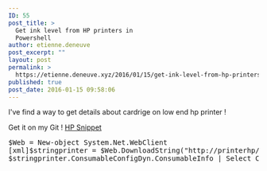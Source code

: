 ```yaml
---
ID: 55
post_title: >
  Get ink level from HP printers in
  Powershell
author: etienne.deneuve
post_excerpt: ""
layout: post
permalink: >
  https://etienne.deneuve.xyz/2016/01/15/get-ink-level-from-hp-printers-in-powershell/
published: true
post_date: 2016-01-15 09:58:06
---
```

I've find a way to get details about cardrige on low end hp printer !

Get it on my Git ! <a href="https://github.com/EtienneDeneuve/Powershell/blob/master/HpPrinter/Snippet" target="_blank" rel="noopener">HP Snippet </a>
<pre>$Web = New-object System.Net.WebClient
[xml]$stringprinter = $Web.DownloadString("http://printerhp/DevMgmt/ConsumableConfigDyn.xml")
$stringprinter.ConsumableConfigDyn.ConsumableInfo | Select ConsumableLabelCode,ConsumablePercentageLevelRemaining 
</pre>